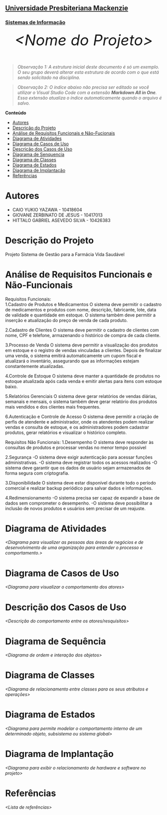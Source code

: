 <h2><a href= "https://www.mackenzie.br">Universidade Presbiteriana Mackenzie</a></h2>
<h3><a href= "https://www.mackenzie.br/graduacao/sao-paulo-higienopolis/sistemas-de-informacao">Sistemas de Informação</a></h3>


<font size="+12"><center>
*&lt;Nome do Projeto&gt;*
</center></font>

>*Observação 1: A estrutura inicial deste documento é só um exemplo. O seu grupo deverá alterar esta estrutura de acordo com o que está sendo solicitado na disciplina.*

>*Observação 2: O índice abaixo não precisa ser editado se você utilizar o Visual Studio Code com a extensão **Markdown All in One**. Essa extensão atualiza o índice automaticamente quando o arquivo é salvo.*

**Conteúdo**

- [Autores](#nome-alunos)
- [Descrição do Projeto](#introdução-do-projeto)
- [Análise de Requisitos Funcionais e Não-Fucionais](#descrição-dos-requisitos)
- [Diagrama de Atividades](#diagrama-de-atividades) 
- [Diagrama de Casos de Uso](#diagrama-de-comportamento-atores)
- [Descrição dos Casos de Uso](#descrição-das-funcões)
- [Diagrama de Senquencia](#diagrama-de-ordem-interações)
- [Diagrama de Classes](#diagrama-orientado-objetos)
- [Diagrama de Estados](#diagrama-estrutura-componente)
- [Diagrama de Implantação](#diagrama-de-hardware-software)
- [Referências](#referências)


# Autores

* CAIO YUKIO YAZAWA - 10418604  
* GIOVANE ZERBINATO DE JESUS - 10417013 
* HITTALO GABRIEL ASEVEDO SILVA - 10426383 

# Descrição do Projeto

Projeto Sistema de Gestão para a Farmácia Vida Saudável

# Análise de Requisitos Funcionais e Não-Funcionais
Requisitos Funcionais:  
1.Cadastro de Produtos e Medicamentos O sistema deve permitir o cadastro de medicamentos e produtos com nome, descrição, fabricante, lote, data de validade e quantidade em estoque. O sistema também deve permitir a inserção e atualização do preço de venda de cada produto. 

2.Cadastro de Clientes O sistema deve permitir o cadastro de clientes com nome, CPF e telefone, armazenando o histórico de compra de cada cliente.

3.Processo de Venda O sistema deve permitir a visualização dos produtos em estoque e o registro de vendas vinculadas a clientes. Depois de finalizar uma venda, o sistema emitirá automaticamente um cupom fiscal e atualizará o inventário, assegurando que as informações estejam constantemente atualizadas. 

4.Controle de Estoque O sistema deve manter a quantidade de produtos no estoque atualizada após cada venda e emitir alertas para itens com estoque baixo.

5.Relatórios Gerenciais O sistema deve gerar relatórios de vendas diárias, semanais e mensais, o sistema também deve gerar relatório dos produtos mais vendidos e dos clientes mais frequentes. 

6.Autenticação e Controle de Acesso O sistema deve permitir a criação de perfis de atendente e administrador, onde os atendentes podem realizar vendas e consulta de estoque, e os administradores podem cadastrar produtos, gerar relatórios e visualizar o histórico completo. 

Requisitos Não Funcionais: 
1.Desempenho O sistema deve responder às consultas de produtos e processar vendas no menor tempo possível 

2.Segurança -O sistema deve exigir autenticação para acessar funções administrativas. -O sistema deve registrar todos os acessos realizados -O sistema deve garantir que os dados de usuário sejam armazenados de forma segura com criptografia.  

3.Disponibilidade O sistema deve estar disponível durante todo o período comercial e realizar backup periódico para salvar dados e informações. 

4.Redimensionamento -O sistema precisa ser capaz de expandir a base de dados sem comprometer o desempenho. -O sistema deve possibilitar a inclusão de novos produtos e usuários sem precisar de um reajuste. 

# Diagrama de Atividades

*&lt;Diagrama para visualizer as pessoas das áreas de negócios e de desenvolvimento de uma organização para entender o processo e comportamento.&gt;*

# Diagrama de Casos de Uso

*&lt;Diagrama para visualizar o comportamento dos atores&gt;*

# Descrição dos Casos de Uso

*&lt;Descrição do comportamento entre os atores/resquisitos&gt;*

# Diagrama de Sequência

*&lt;Diagrama de ordem e interação dos objetos&gt;*

# Diagrama de Classes

*&lt;Diagrama de relacionamento entre classes para os seus atributos e operações&gt;*

# Diagrama de Estados

*&lt;Diagrama para permite modelar o comportamento interno de um determinado objeto, subsistema ou sistema global&gt;*

# Diagrama de Implantação

*&lt;Diagrama para exibir o relacionamento de hardware e software no projeto&gt;*

# Referências

*&lt;Lista de referências&gt;*
